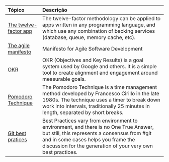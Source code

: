 | Tópico                             | Descrição                                                   |
|:-----------------------------------|:------------------------------------------------------------|
| [The twelve-factor app](https://12factor.net/) | The twelve-factor methodology can be applied to apps written in any programming language, and which use any combination of backing services (database, queue, memory cache, etc). |
| [The agile manifesto](https://agilemanifesto.org/) | Manifesto for Agile Software Development |
| [OKR](https://rework.withgoogle.com/guides/set-goals-with-okrs/steps/introduction/) | OKR (Objectives and Key Results) is a goal system used by Google and others. It is a simple tool to create alignment and engagement around measurable goals. |
| [Pomodoro Technique](https://francescocirillo.com/pages/pomodoro-technique) | The Pomodoro Technique is a time management method developed by Francesco Cirillo in the late 1980s. The technique uses a timer to break down work into intervals, traditionally 25 minutes in length, separated by short breaks. |
| [Git best pratices](https://sethrobertson.github.io/GitBestPractices/) | Best Practices vary from environment to environment, and there is no One True Answer, but still, this represents a consensus from #git and in some cases helps you frame the discussion for the generation of your very own best practices. |